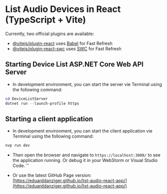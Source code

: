 # List Audio Devices in React (TypeScript + Vite)



Currently, two official plugins are available:

- [@vitejs/plugin-react](https://github.com/vitejs/vite-plugin-react/blob/main/packages/plugin-react/README.md) uses [Babel](https://babeljs.io/) for Fast Refresh
- [@vitejs/plugin-react-swc](https://github.com/vitejs/vite-plugin-react-swc) uses [SWC](https://swc.rs/) for Fast Refresh

## Starting Device List ASP.NET Core Web API Server

- In development environment, you can start the server vie Terminal using the following command:

```powershell or bash
cd DeviceListServer
dotnet run --launch-profile https
```

## Starting a client application
- In development environment, you can start the client application vie Terminal using the following command:
```powershell or bash
nvp run dev 
```
- Then open the browser and navigate to `https://localhost:3000/` to see the application running. Or debug it in your WebStorm or Visual Studio Code.
''

- Or use the latest GitHub Page version: [https://eduarddanziger.github.io/list-audio-react-app/](https://eduarddanziger.github.io/list-audio-react-app/) 
